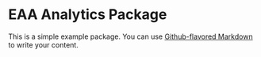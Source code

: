 # EAA Analytics Package

This is a simple example package. You can use
[Github-flavored Markdown](https://guides.github.com/features/mastering-markdown/)
to write your content.